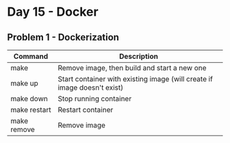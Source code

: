 # Day 15 - Docker

## Problem 1 - Dockerization

| Command      | Description                                                              |
|--------------|--------------------------------------------------------------------------|
| make         | Remove image, then build and start a new one                             |
| make up      | Start container with existing image (will create if image doesn't exist) |
| make down    | Stop running container                                                   |
| make restart | Restart container                                                        |
| make remove  | Remove image                                                             |
